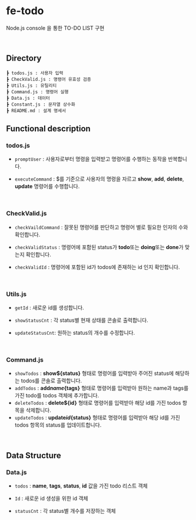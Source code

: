 # fe-todo

Node.js console 을 통한 TO-DO LIST 구현

<br/>

## Directory

```
┣ todos.js : 사용자 입력
┣ CheckValid.js : 명령어 유효성 검증
┣ Utils.js : 유틸리티
┣ Command.js : 명령어 실행
┣ Data.js : 데이터
┣ Constant.js : 문자열 상수화
┣ README.md : 설계 명세서
```

## Functional description

### todos.js

- `promptUser` : 사용자로부터 명령을 입력받고 명령어를 수행하는 동작을 반복합니다.

- `executeCommand` : $를 기준으로 사용자의 명령을 자르고 <b>show</b>, <b>add</b>, <b>delete</b>, <b>update</b> 명령어를 수행합니다.

<br/>

### CheckValid.js

- `checkVaildCommand` : 잘못된 명령어를 판단하고 명령어 별로 필요한 인자의 수와 확인합니다.

- `checkValidStatus` : 명령어에 포함된 status가 <b>todo</b>또는 <b>doing</b>또는 <b>done</b>가 맞는지 확인합니다.

- `checkValidId` : 명령어에 포함된 id가 todos에 존재하는 id 인지 확인합니다.

<br/>

### Utils.js

- `getId` : 새로운 id를 생성합니다.

- `showStatusCnt` : 각 status별 현재 상태를 콘솔로 출력합니다.

- `updateStatusCnt`: 원하는 status의 개수를 수정합니다.

<br/>

### Command.js

- `showTodos` : <b>show${status}</b> 형태로 명령어를 입력받아 주어진 status에 해당하는 todos를 콘솔로 출력합니다.
- `addTodos` : <b>add${name}${tags}</b> 형태로 명령어를 입력받아 원하는 name과 tags를 가진 todo를 todos 객체에 추가합니다.
- `deleteTodos` : <b>delete${id}</b> 형태로 명령어를 입력받아 해당 id를 가진 todos 항목을 삭제합니다.
- `updateTodos` : <b>update${id}${status}</b> 형태로 명령어를 입력받아 해당 id를 가진 todos 항목의 status를 업데이트합니다.

<br/>

## Data Structure

### Data.js

- `todos` : <b>name</b>, <b>tags</b>, <b>status</b>, <b>id</b> 값을 가진 todo 리스트 객체

- `Id` : 새로운 id 생성을 위한 id 객체
- `statusCnt` : 각 status별 개수를 저장하는 객체
